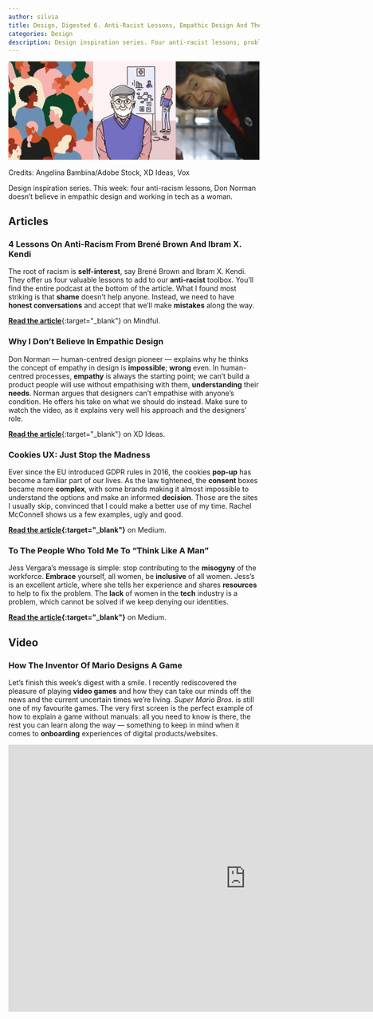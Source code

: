 ```yaml
---
author: silvia
title: Design, Digested 6. Anti-Racist Lessons, Empathic Design And The Misogyny Of The Workforce
categories: Design
description: Design inspiration series. Four anti-racist lessons, problems with empathic design and the misogyny of the workforce.
---
```

![Design, Digested #6: Anti-Racist Lessons, Empathic Design And The Misogyny Of The Workforce](/assets/images/design-digested-6.jpg)

Credits: Angelina Bambina/Adobe Stock, XD Ideas, Vox

Design inspiration series. This week: four anti-racism lessons, Don Norman doesn’t believe in empathic design and working in tech as a woman.

## Articles

### 4 Lessons On Anti-Racism From Brené Brown And Ibram X. Kendi

The root of racism is **self-interest**, say Brené Brown and Ibram X. Kendi. They offer us four valuable lessons to add to our **anti-racist** toolbox. You’ll find the entire podcast at the bottom of the article. What I found most striking is that **shame** doesn’t help anyone. Instead, we need to have **honest conversations** and accept that we’ll make **mistakes** along the way.

[**Read the article**](https://www.mindful.org/4-lessons-on-anti-racism-from-brene-brown-and-ibram-x-kendi/){:target="_blank"} on Mindful.

### Why I Don’t Believe In Empathic Design

Don Norman — human-centred design pioneer — explains why he thinks the concept of empathy in design is **impossible**; **wrong** even. In human-centred processes, **empathy** is always the starting point; we can’t build a product people will use without empathising with them, **understanding** their **needs**. Norman argues that designers can’t empathise with anyone’s condition. He offers his take on what we should do instead. Make sure to watch the video, as it explains very well his approach and the designers’ role.

[**Read the article**](https://xd.adobe.com/ideas/perspectives/leadership-insights/why-i-dont-believe-in-empathic-design-don-norman/){:target="_blank"} on XD Ideas.

### Cookies UX: Just Stop the Madness

Ever since the EU introduced GDPR rules in 2016, the cookies **pop-up** has become a familiar part of our lives. As the law tightened, the **consent** boxes became more **complex**, with some brands making it almost impossible to understand the options and make an informed **decision**. Those are the sites I usually skip, convinced that I could make a better use of my time. Rachel McConnell shows us a few examples, ugly and good.

**[Read the article](https://uxdesign.cc/cookies-just-stop-the-madness-9da12fcfca94){:target="_blank"}** on Medium.

### To The People Who Told Me To “Think Like A Man”

Jess Vergara’s message is simple: stop contributing to the **misogyny** of the workforce. **Embrace** yourself, all women, be **inclusive** of all women. Jess’s is an excellent article, where she tells her experience and shares **resources** to help to fix the problem. The **lack** of women in the **tech** industry is a problem, which cannot be solved if we keep denying our identities.

**[Read the article](https://uxdesign.cc/to-the-people-who-told-me-to-think-like-a-man-a7ed0ad468b5){:target="_blank"}** on Medium.

## Video

### How The Inventor Of Mario Designs A Game

Let’s finish this week’s digest with a smile. I recently rediscovered the pleasure of playing **video games** and how they can take our minds off the news and the current uncertain times we’re living. _Super Mario Bros._ is still one of my favourite games. The very first screen is the perfect example of how to explain a game without manuals: all you need to know is there, the rest you can learn along the way — something to keep in mind when it comes to **onboarding** experiences of digital products/websites.

<iframe width="951" height="535" src="https://www.youtube.com/embed/K-NBcP0YUQI" title="YouTube video player" frameborder="0" allow="accelerometer; autoplay; clipboard-write; encrypted-media; gyroscope; picture-in-picture" allowfullscreen></iframe>